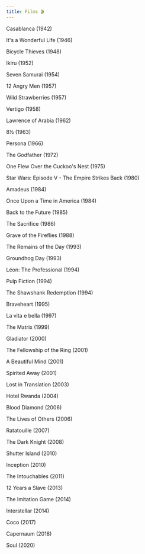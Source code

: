 ```yaml
---
title: Films 🎬
---
```



Casablanca (1942)

It's a Wonderful Life (1946)

Bicycle Thieves (1948)

Ikiru (1952)

Seven Samurai (1954)

12 Angry Men (1957)

Wild Strawberries (1957)

Vertigo (1958)

Lawrence of Arabia (1962)

8½ (1963)

Persona (1966)

The Godfather (1972)

One Flew Over the Cuckoo's Nest (1975)

Star Wars: Episode V - The Empire Strikes Back (1980)

Amadeus (1984)

Once Upon a Time in America (1984)

Back to the Future (1985)

The Sacrifice (1986) 

Grave of the Fireflies (1988)

The Remains of the Day (1993)

Groundhog Day (1993)

Léon: The Professional (1994)

Pulp Fiction (1994)

The Shawshank Redemption (1994)

Braveheart (1995)

La vita e bella (1997)

The Matrix (1999)

Gladiator (2000)

The Fellowship of the Ring (2001)

A Beautiful Mind (2001)

Spirited Away (2001)

Lost in Translation (2003) 

Hotel Rwanda (2004)

Blood Diamond (2006)

The Lives of Others (2006)

Ratatouille (2007)

The Dark Knight (2008)

Shutter Island (2010)

Inception (2010)

The Intouchables (2011)

12 Years a Slave (2013)

The Imitation Game (2014)

Interstellar (2014)

Coco (2017)

Capernaum (2018)

Soul (2020)


